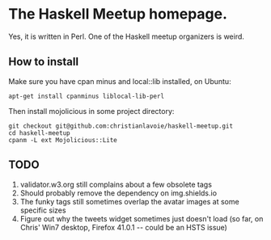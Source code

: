 # The Haskell Meetup homepage.

Yes, it is written in Perl. One of the Haskell meetup organizers is weird.

## How to install

Make sure you have cpan minus and local::lib installed, on Ubuntu:

    apt-get install cpanminus liblocal-lib-perl

Then install mojolicious in some project directory:

    git checkout git@github.com:christianlavoie/haskell-meetup.git
    cd haskell-meetup
    cpanm -L ext Mojolicious::Lite

## TODO

1. validator.w3.org still complains about a few obsolete tags
1. Should probably remove the dependency on img.shields.io
1. The funky tags still sometimes overlap the avatar images at some specific sizes
1. Figure out why the tweets widget sometimes just doesn't load (so far, on Chris' Win7 desktop, Firefox 41.0.1 -- could be an HSTS issue)
